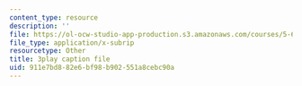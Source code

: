 ```yaml
---
content_type: resource
description: ''
file: https://ol-ocw-studio-app-production.s3.amazonaws.com/courses/5-60-thermodynamics-kinetics-spring-2008/911e7bd882e6bf98b902551a8cebc90a_dkHcgAzsvAk.srt
file_type: application/x-subrip
resourcetype: Other
title: 3play caption file
uid: 911e7bd8-82e6-bf98-b902-551a8cebc90a
---
```

